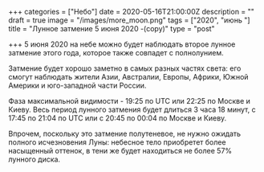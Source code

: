 +++
categories = ["Небо"]
date = 2020-05-16T21:00:00Z
description = ""
draft = true
image = "/images/more_moon.png"
tags = ["2020", "июнь "]
title = "Лунное затмение 5 июня 2020 -(copy)"
type = "post"

+++
5 июня 2020 на небе можно будет наблюдать второе лунное затмение этого года, которое также совпадет с полнолунием.  
  
Затмение будет хорошо заметно в самых разных частях света: его смогут наблюдать жители Азии, Австралии, Европы, Африки, Южной Америки и юго-западной части России.  
  
Фаза максимальной видимости - 19:25 по UTC или 22:25 по Москве и Киеву. Весь период лунного затмения будет длиться 3 часа 18 минут, с 17:45 по 21:04 по UTC или с 20:45 по 00:04 по Москве и Киеву.  
  
Впрочем, поскольку это затмение полутеневое, не нужно ожидать полного исчезновения Луны: небесное тело приобретет более насыщенный оттенок, в тени же будет находиться не более 57% лунного диска.
